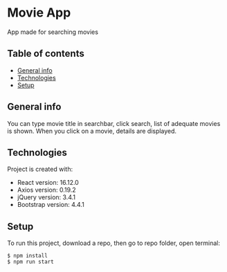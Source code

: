 
# Movie App
App made for searching movies
## Table of contents
* [General info](#general-info)
* [Technologies](#technologies)
* [Setup](#setup)

## General info
You can type movie title in searchbar, click search, list of adequate movies is shown. When you click on a movie, details are displayed.
## Technologies
Project is created with:
* React version: 16.12.0
* Axios version: 0.19.2
* jQuery version: 3.4.1
* Bootstrap version: 4.4.1
## Setup
To run this project, download a repo, then go to repo folder, open terminal:

```
$ npm install
$ npm run start
```

